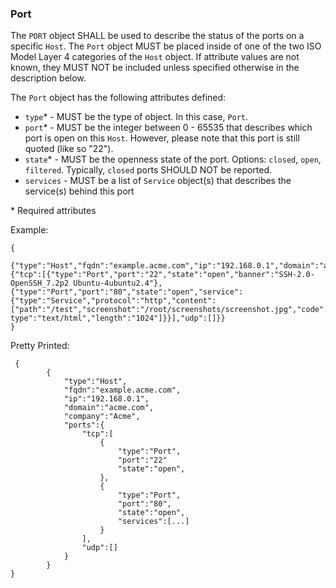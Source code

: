 ### Port
The ```PORT``` object SHALL be used to describe the status of the ports on a specific ```Host```. The ```Port``` object MUST be placed inside of one of the two ISO Model Layer 4 categories of the ```Host``` object. If attribute values are not known, they MUST NOT be included unless specified otherwise in the description below.

The ```Port``` object has the following attributes defined:
* ```type```* - MUST be the type of object. In this case, ```Port```.
* ```port```* - MUST be the integer between 0 - 65535 that describes which port is open on this ```Host```. However, please note that this port is still quoted (like so "22"). 
* ```state```* - MUST be the openness state of the port. Options: ```closed```, ```open```, ```filtered```. Typically, ```closed``` ports SHOULD NOT be reported.
* ```services``` - MUST be a list of ```Service``` object(s) that describes the service(s) behind this port

\* Required attributes

Example:
```
{
		{"type":"Host","fqdn":"example.acme.com","ip":"192.168.0.1","domain":"acme.com","company":"Acme","ports":{"tcp":[{"type":"Port","port":"22","state":"open","banner":"SSH-2.0-OpenSSH_7.2p2 Ubuntu-4ubuntu2.4"},{"type":"Port","port":"80","state":"open","service":{"type":"Service","protocol":"http","content":["path":"/test","screenshot":"/root/screenshots/screenshot.jpg","code":"200","content-type":"text/html","length":"1024"]}}],"udp":[]}}
}
```


Pretty Printed:
```
 {
		{
			"type":"Host",
			"fqdn":"example.acme.com",
			"ip":"192.168.0.1",
			"domain":"acme.com",
			"company":"Acme",
			"ports":{
				"tcp":[
					{
						"type":"Port",
						"port":"22"
						"state":"open",
					},
					{
						"type":"Port",
						"port":"80",
						"state":"open",
						"services":[...]
					}
				],
				"udp":[]
			}
		}
}
```
